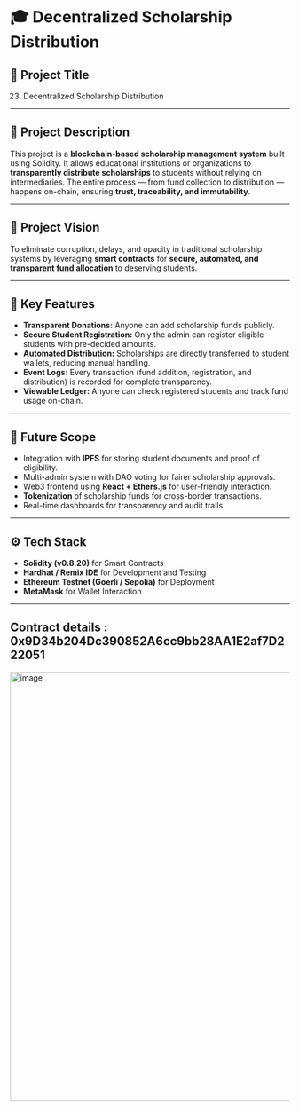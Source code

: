 # 🎓 Decentralized Scholarship Distribution

## 📌 Project Title
23. Decentralized Scholarship Distribution

---

## 🧠 Project Description
This project is a **blockchain-based scholarship management system** built using Solidity. It allows educational institutions or organizations to **transparently distribute scholarships** to students without relying on intermediaries. The entire process — from fund collection to distribution — happens on-chain, ensuring **trust, traceability, and immutability**.

---

## 🚀 Project Vision
To eliminate corruption, delays, and opacity in traditional scholarship systems by leveraging **smart contracts** for **secure, automated, and transparent fund allocation** to deserving students.

---

## 🌟 Key Features
- **Transparent Donations:** Anyone can add scholarship funds publicly.
- **Secure Student Registration:** Only the admin can register eligible students with pre-decided amounts.
- **Automated Distribution:** Scholarships are directly transferred to student wallets, reducing manual handling.
- **Event Logs:** Every transaction (fund addition, registration, and distribution) is recorded for complete transparency.
- **Viewable Ledger:** Anyone can check registered students and track fund usage on-chain.

---

## 🔮 Future Scope
- Integration with **IPFS** for storing student documents and proof of eligibility.
- Multi-admin system with DAO voting for fairer scholarship approvals.
- Web3 frontend using **React + Ethers.js** for user-friendly interaction.
- **Tokenization** of scholarship funds for cross-border transactions.
- Real-time dashboards for transparency and audit trails.

---

## ⚙️ Tech Stack
- **Solidity (v0.8.20)** for Smart Contracts  
- **Hardhat / Remix IDE** for Development and Testing  
- **Ethereum Testnet (Goerli / Sepolia)** for Deployment  
- **MetaMask** for Wallet Interaction  

---

## Contract details : 0x9D34b204Dc390852A6cc9bb28AA1E2af7D222051

<img width="1851" height="774" alt="image" src="https://github.com/user-attachments/assets/f1a1a003-08d2-439f-8dcb-fd0e35e54ede" />

